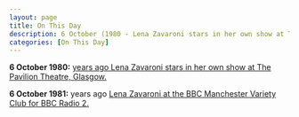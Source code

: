 ```yaml
---
layout: page
title: On This Day
description: 6 October (1980 - Lena Zavaroni stars in her own show at The Pavilion Theatre, Glasgow. 1981 - Lena Zavaroni at the BBC Manchester Variety Club.)
categories: [On This Day]
---
```


**6 October 1980:**
[<span id="age1"></span> years ago Lena Zavaroni stars in her own show at The Pavilion Theatre, Glasgow.](/theatre/the%20lena%20zavaroni%20show/1980/10/06/the-lena-zavaroni-show.html)

**6 October 1981:**
<span id="age2"></span> years ago [Lena Zavaroni at the BBC Manchester Variety Club for BBC Radio 2.](/bbc%20radio%202/1981/10/06/lena-zavaroni-at-the-bbc-manchester-variety-club.html)

<!-- Script for calculating number of years ago -->
<script>
var dob = '19801006';
var year = Number(dob.substr(0, 4));
var month = Number(dob.substr(4, 2)) - 1;
var day = Number(dob.substr(6, 2));
var today = new Date();
var age1 = today.getFullYear() - year;
if (today.getMonth() < month || (today.getMonth() == month && today.getDate() < day)) {
age1--;
}
document.getElementById("age1").innerHTML=age1;

var dob = '19811006';
var year = Number(dob.substr(0, 4));
var month = Number(dob.substr(4, 2)) - 1;
var day = Number(dob.substr(6, 2));
var today = new Date();
var age2 = today.getFullYear() - year;
if (today.getMonth() < month || (today.getMonth() == month && today.getDate() < day)) {
age2--;
}
document.getElementById("age2").innerHTML=age2;
</script>

